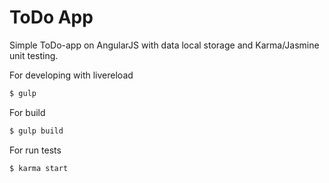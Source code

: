 # ToDo App

Simple ToDo-app on AngularJS with data local storage and Karma/Jasmine unit testing.

For developing with livereload
```sh
$ gulp
```

For build
```sh
$ gulp build
```

For run tests
```sh
$ karma start
```
